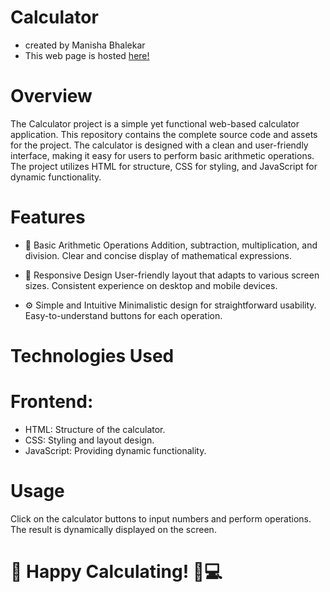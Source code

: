 # Calculator 
- created by Manisha Bhalekar
-  This web page is hosted [here!](https://bhalekar2410.github.io/Calculator/)


# Overview
The Calculator project is a simple yet functional web-based calculator application. This repository contains the complete source code and assets for the project. The calculator is designed with a clean and user-friendly interface, making it easy for users to perform basic arithmetic operations. The project utilizes HTML for structure, CSS for styling, and JavaScript for dynamic functionality.

# Features
- 🧮 Basic Arithmetic Operations
Addition, subtraction, multiplication, and division.
Clear and concise display of mathematical expressions.

- 🔢 Responsive Design
User-friendly layout that adapts to various screen sizes.
Consistent experience on desktop and mobile devices.

- ⚙️ Simple and Intuitive
Minimalistic design for straightforward usability.
Easy-to-understand buttons for each operation.

# Technologies Used

# Frontend:
- HTML: Structure of the calculator.
- CSS: Styling and layout design.
- JavaScript: Providing dynamic functionality.

# Usage
Click on the calculator buttons to input numbers and perform operations.
The result is dynamically displayed on the screen.

# 🔢 Happy Calculating! 🧮💻
